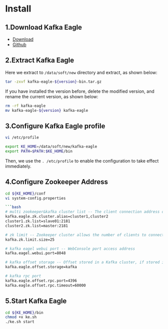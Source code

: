 # Install

## 1.Download Kafka Eagle
  * [Download](http://download.smartloli.org/)
  * [Github](https://github.com/smartloli/kafka-eagle)

## 2.Extract Kafka Eagle
Here we extract to ```/data/soft/new``` directory and extract, as shown below:
```bash
tar -zxvf kafka-eagle-${version}-bin.tar.gz
```
If you have installed the version before, delete the modified version, and rename the current version, as shown below:
```bash
rm -rf kafka-eagle
mv kafka-eagle-${version} kafka-eagle
```

## 3.Configure Kafka Eagle profile
```bash
vi /etc/profile

export KE_HOME=/data/soft/new/kafka-eagle
export PATH=$PATH:$KE_HOME/bin
```
Then, we use the ```. /etc/profile``` to enable the configuration to take effect immediately.

## 4.Configure Zookeeper Address
```bash
cd ${KE_HOME}/conf
vi system-config.properties

```bash
# multi zookeeper&kafka cluster list -- The client connection address of the Zookeeper cluster is set here
kafka.eagle.zk.cluster.alias=cluster1,cluster2
cluster1.zk.list=slave01:2181
cluster2.zk.list=master:2181

# zk limit -- Zookeeper cluster allows the number of clients to connect to
kafka.zk.limit.size=25

# kafka eagel webui port -- WebConsole port access address
kafka.eagel.webui.port=8048

# kafka offset storage -- Offset stored in a Kafka cluster, if stored in the zookeeper, you can not use this option
kafka.eagle.offset.storage=kafka

# kafka rpc port
kafka.eagle.offset.rpc.port=4396
kafka.eagle.offset.rpc.timeout=60000
```

## 5.Start Kafka Eagle
```bash
cd ${KE_HOME}/bin
chmod +x ke.sh
./ke.sh start
```
